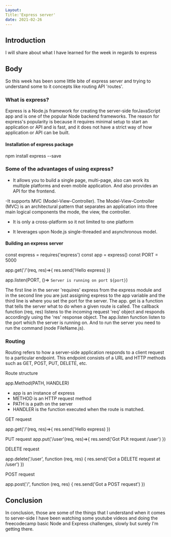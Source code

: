 ```yaml
---
Layout:
Title:'Express server'
date: 2021-02-26
---
```


## Introduction

I will share about what I have learned for the week in regards to express

## Body

So this week has been some little bite of express server and trying to understand some to it concepts like routing API 'routes'.

### What is express?

Express is a Node.js framework for creating the server-side forJavaScript app and is one of the popular Node backend frameworks. The reason for express's popularity is because it requires minimal setup to start an application or API and is fast, and it does not have a strict way of how application or API can be built.

#### Installation of express package

npm install express --save

### Some of the advantages of using express?

- It allows you to build a single page, multi-page, also can work its multiple platforms and even mobile application. And also provides an API for the frontend.

-It supports MVC (Model-View-Controller). The Model-View-Controller (MVC) is an architectural pattern that separates an application into three main logical components the mode, the view, the controller.

- It is only a cross-platform so it not limited to one platform

- It leverages upon Node.js single-threaded and asynchronous model.

#### Building an express server

const express = requires('express')
const app = express()
const PORT = 5000

app.get('/'(req, res)=>{
res.send('Hello express)
})

app.listen(PORT, ()=> `Server is running on port ${port}`)

The first line in the server 'requires' express from the express module and in the second line you are just assigning express to the app variable and the third line is where you set the port for the server. The app. get is a function that tells the server what to do when a given route is called. The callback function (req, res) listens to the incoming request 'req' object and responds accordingly using the 'res' response object. The app.listen function listen to the port which the server is running on.
And to run the server you need to run the command (node FileName.js).

### Routing

Routing refers to how a server-side application responds to a client request to a particular endpoint. This endpoint consists of a URL and HTTP methods such as GET, POST, PUT, DELETE, etc.

Route structure

app.Method(PATH, HANDLER)

- app is an instance of express
- METHOD is an HTTP request method
- PATH is a path on the server
- HANDLER is the function executed when the route is matched.

GET request

app.get('/'(req, res)=>{
res.send('Hello express)
})

PUT request
app.put('/user'(req, res)=>{
res.send('Got PUt request /user')
})

DELETE request

app.delete('/user', function (req, res) {
res.send('Got a DELETE request at /user')
})

POST request

app.post('/', function (req, res) {
res.send('Got a POST request')
})

## Conclusion

In conclusion, those are some of the things that I understand when it comes to server-side I have been watching some youtube videos and doing the freecodecamp basic Node and Express challenges, slowly but surely I'm getting there.
